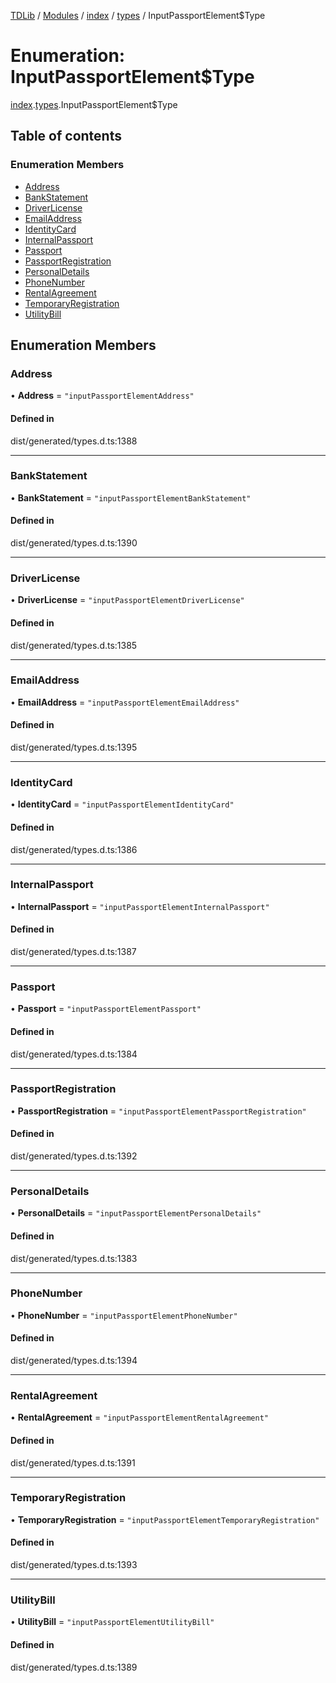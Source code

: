 [TDLib](../README.md) / [Modules](../modules.md) / [index](../modules/index.md) / [types](../modules/index.types.md) / InputPassportElement$Type

# Enumeration: InputPassportElement$Type

[index](../modules/index.md).[types](../modules/index.types.md).InputPassportElement$Type

## Table of contents

### Enumeration Members

- [Address](index.types.InputPassportElement_Type.md#address)
- [BankStatement](index.types.InputPassportElement_Type.md#bankstatement)
- [DriverLicense](index.types.InputPassportElement_Type.md#driverlicense)
- [EmailAddress](index.types.InputPassportElement_Type.md#emailaddress)
- [IdentityCard](index.types.InputPassportElement_Type.md#identitycard)
- [InternalPassport](index.types.InputPassportElement_Type.md#internalpassport)
- [Passport](index.types.InputPassportElement_Type.md#passport)
- [PassportRegistration](index.types.InputPassportElement_Type.md#passportregistration)
- [PersonalDetails](index.types.InputPassportElement_Type.md#personaldetails)
- [PhoneNumber](index.types.InputPassportElement_Type.md#phonenumber)
- [RentalAgreement](index.types.InputPassportElement_Type.md#rentalagreement)
- [TemporaryRegistration](index.types.InputPassportElement_Type.md#temporaryregistration)
- [UtilityBill](index.types.InputPassportElement_Type.md#utilitybill)

## Enumeration Members

### Address

• **Address** = ``"inputPassportElementAddress"``

#### Defined in

dist/generated/types.d.ts:1388

___

### BankStatement

• **BankStatement** = ``"inputPassportElementBankStatement"``

#### Defined in

dist/generated/types.d.ts:1390

___

### DriverLicense

• **DriverLicense** = ``"inputPassportElementDriverLicense"``

#### Defined in

dist/generated/types.d.ts:1385

___

### EmailAddress

• **EmailAddress** = ``"inputPassportElementEmailAddress"``

#### Defined in

dist/generated/types.d.ts:1395

___

### IdentityCard

• **IdentityCard** = ``"inputPassportElementIdentityCard"``

#### Defined in

dist/generated/types.d.ts:1386

___

### InternalPassport

• **InternalPassport** = ``"inputPassportElementInternalPassport"``

#### Defined in

dist/generated/types.d.ts:1387

___

### Passport

• **Passport** = ``"inputPassportElementPassport"``

#### Defined in

dist/generated/types.d.ts:1384

___

### PassportRegistration

• **PassportRegistration** = ``"inputPassportElementPassportRegistration"``

#### Defined in

dist/generated/types.d.ts:1392

___

### PersonalDetails

• **PersonalDetails** = ``"inputPassportElementPersonalDetails"``

#### Defined in

dist/generated/types.d.ts:1383

___

### PhoneNumber

• **PhoneNumber** = ``"inputPassportElementPhoneNumber"``

#### Defined in

dist/generated/types.d.ts:1394

___

### RentalAgreement

• **RentalAgreement** = ``"inputPassportElementRentalAgreement"``

#### Defined in

dist/generated/types.d.ts:1391

___

### TemporaryRegistration

• **TemporaryRegistration** = ``"inputPassportElementTemporaryRegistration"``

#### Defined in

dist/generated/types.d.ts:1393

___

### UtilityBill

• **UtilityBill** = ``"inputPassportElementUtilityBill"``

#### Defined in

dist/generated/types.d.ts:1389
